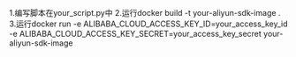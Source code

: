 1.编写脚本在your_script.py中
2.运行docker build -t your-aliyun-sdk-image .
3.运行docker run -e ALIBABA_CLOUD_ACCESS_KEY_ID=your_access_key_id -e ALIBABA_CLOUD_ACCESS_KEY_SECRET=your_access_key_secret your-aliyun-sdk-image
